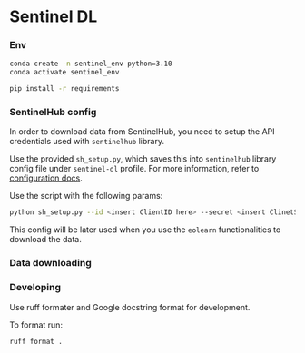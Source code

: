 # Sentinel DL

### Env

```bash
conda create -n sentinel_env python=3.10
conda activate sentinel_env

pip install -r requirements
```

### SentinelHub config

In order to download data from SentinelHub, you need to setup the API credentials used with `sentinelhub` library.

Use the provided `sh_setup.py`, which saves this into `sentinelhub` library config file under `sentinel-dl` profile. For more information, refer to [configuration docs](https://sentinelhub-py.readthedocs.io/en/latest/configure.html).

Use the script with the following params:
```bash
python sh_setup.py --id <insert ClientID here> --secret <insert ClinetSecret here>
```

This config will be later used when you use the `eolearn` functionalities to download the data.

### Data downloading


### Developing

Use ruff formater and Google docstring format for development.

To format run:
```bash
ruff format .
```